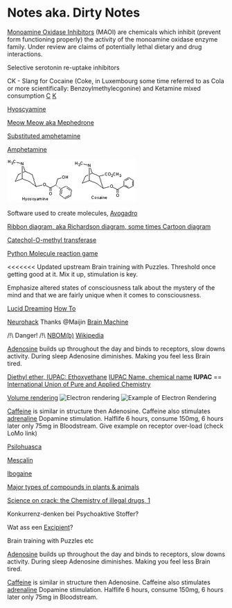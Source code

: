 # Notes aka. Dirty Notes

[Monoamine Oxidase Inhibitors](https://en.wikipedia.org/wiki/Monoamine_oxidase_inhibitor) (MAOI) are chemicals which inhibit (prevent form functioning properly) the activity of the monoamine oxidase enzyme family.
Under review are claims of potentially lethal dietary and drug interactions.

Selective serotonin re-uptake inhibitors

CK - Slang for Cocaine (Coke, in Luxembourg some time referred to as Cola or more scientifically: Benzoylmethylecgonine) and Ketamine mixed consumption
[C](https://en.wikipedia.org/wiki/Cocaine) [K](https://en.wikipedia.org/wiki/Ketamine)

[Hyoscyamine](https://en.wikipedia.org/wiki/Hyoscyamine)

[Meow Meow aka Mephedrone](https://en.wikipedia.org/wiki/Mephedrone)

[Substituted amphetamine](https://en.wikipedia.org/wiki/Substituted_amphetamine)

[Amphetamine](https://en.wikipedia.org/wiki/Amphetamine)

![Cocaine vs. Hyoscyamine](img/cocaine_vs_hyoscyamine.gif)

Software used to create molecules, [Avogadro](http://avogadro.cc/wiki/Main_Page)

[Ribbon diagram, aka Richardson diagram, some times Cartoon diagram](https://en.wikipedia.org/wiki/Ribbon_diagram)

[Catechol-O-methyl transferase](https://en.wikipedia.org/wiki/Catechol-O-methyl_transferase)

[Python Molecule reaction game](https://github.com/Norberg/molecule)

<<<<<<< Updated upstream
Brain training with Puzzles. Threshold once getting good at it. Mix it up, stimulation is key.

Emphasize altered states of consciousness talk about the mystery of the mind and that we are fairly unique when it comes to consciousness.

[Lucid Dreaming](https://en.wikipedia.org/wiki/Lucid_dream)
[How To](http://www.wikihow.com/Lucid-Dream)

[Neurohack](http://Neurohack.cc) Thanks @Maijin
[Brain Machine](https://learn.adafruit.com/brain-machine/overview)

/!\ Danger! /!\ [NBOM(b)](https://www.erowid.org/chemicals/2ci_nbome/) [Wikipedia](https://en.wikipedia.org/wiki/25I-NBOMe)

[Adenosine](https://en.wikipedia.org/wiki/Adenosine) builds up throughout the day and binds to receptors, slow downs activity. During sleep Adenosine diminishes. Making you feel less Brain tired.

[Diethyl ether, IUPAC: Ethoxyethane](https://en.wikipedia.org/wiki/Diethyl_ether) [IUPAC Name, chemical name](https://en.wikipedia.org/wiki/Chemical_nomenclature) **IUPAC** == [International Union of Pure and Applied Chemistry](https://en.wikipedia.org/wiki/International_Union_of_Pure_and_Applied_Chemistry)

[Volume rendering](https://en.wikipedia.org/wiki/Volume_rendering)
![Electron rendering](https://commons.wikimedia.org/wiki/File:Diethyl_Ether_Electron_Rendering.png)
![Example of Electron Rendering](img/Diethyl_Ether_Electron_Rendering.png)

[Caffeine](https://en.wikipedia.org/wiki/Caffeine) is similar in structure then Adenosine. Caffeine also stimulates [adrenaline](https://en.wikipedia.org/wiki/Epinephrine) Dopamine stimulation. Halflife 6 hours, consume 150mg, 6 hours later only 75mg in Bloodstream.
Give example on receptor over-load (check LoMo link)

[Psilohuasca](http://www.psilohuasca.com/)

[Mescalin](https://de.wikipedia.org/wiki/Mescalin)

[Ibogaine](https://en.wikipedia.org/wiki/Ibogaine)

[Major types of compounds in plants & animals](http://waynesword.palomar.edu/chemid2.htm)

[Science on crack: the Chemistry of illegal drugs, 1](https://puffthemutantdragon.wordpress.com/2012/07/22/science-on-crack-the-chemistry-of-illegal-drugs-1/)

Konkurrenz-denken bei Psychoaktive Stoffer?

Wat ass een [Excipient](https://en.wikipedia.org/wiki/Excipient)?

Brain training with Puzzles etc

[Adenosine](https://en.wikipedia.org/wiki/Adenosine) builds up throughout the day and binds to receptors, slow downs activity. During sleep Adenosine diminishes. Making you feel less Brain tired.

[Caffeine](https://en.wikipedia.org/wiki/Caffeine) is similar in structure then Adenosine. Caffeine also stimulates [adrenaline](https://en.wikipedia.org/wiki/Epinephrine) Dopamine stimulation. Halflife 6 hours, consume 150mg, 6 hours later only 75mg in Bloodstream.
